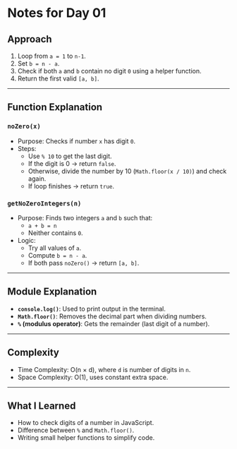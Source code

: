 # Notes for Day 01

## Approach
1. Loop from `a = 1` to `n-1`.
2. Set `b = n - a`.
3. Check if both `a` and `b` contain no digit `0` using a helper function.
4. Return the first valid `[a, b]`.

---

## Function Explanation

### `noZero(x)`
- Purpose: Checks if number `x` has digit `0`.
- Steps:
  - Use `% 10` to get the last digit.
  - If the digit is 0 → return `false`.
  - Otherwise, divide the number by 10 (`Math.floor(x / 10)`) and check again.
  - If loop finishes → return `true`.

### `getNoZeroIntegers(n)`
- Purpose: Finds two integers `a` and `b` such that:
  - `a + b = n`
  - Neither contains `0`.
- Logic:
  - Try all values of `a`.
  - Compute `b = n - a`.
  - If both pass `noZero()` → return `[a, b]`.

---

## Module Explanation

- **`console.log()`**: Used to print output in the terminal.
- **`Math.floor()`**: Removes the decimal part when dividing numbers.
- **`%` (modulus operator)**: Gets the remainder (last digit of a number).

---

## Complexity
- Time Complexity: O(n × d), where `d` is number of digits in `n`.
- Space Complexity: O(1), uses constant extra space.

---

## What I Learned
- How to check digits of a number in JavaScript.
- Difference between `%` and `Math.floor()`.
- Writing small helper functions to simplify code.
